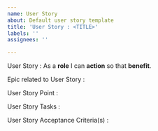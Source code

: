```yaml
---
name: User Story
about: Default user story template
title: 'User Story : <TITLE>'
labels: ''
assignees: ''

---
```


User Story :
As a **role** I can **action** so that **benefit**.

Epic related to User Story :

User Story Point :

User Story Tasks :

User Story Acceptance Criteria(s) :
